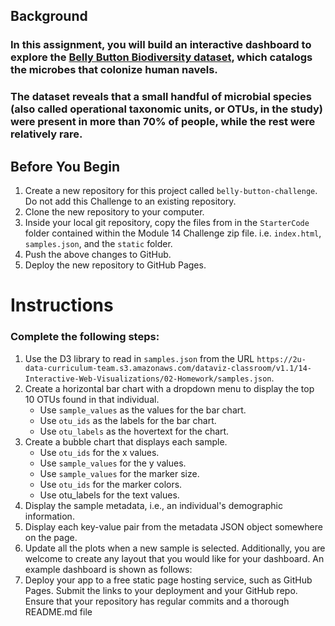 ## Background
### In this assignment, you will build an interactive dashboard to explore the [Belly Button Biodiversity dataset](http://robdunnlab.com/projects/belly-button-biodiversity/), which catalogs the microbes that colonize human navels.

### The dataset reveals that a small handful of microbial species (also called operational taxonomic units, or OTUs, in the study) were present in more than 70% of people, while the rest were relatively rare.

## Before You Begin
1. Create a new repository for this project called `belly-button-challenge`. Do not add this Challenge to an existing repository.
2. Clone the new repository to your computer.
3. Inside your local git repository, copy the files from in the `StarterCode` folder contained within the Module 14 Challenge zip file. i.e. `index.html`, `samples.json`, and the `static` folder.
4. Push the above changes to GitHub.
5. Deploy the new repository to GitHub Pages.


# Instructions
### Complete the following steps:

1. Use the D3 library to read in `samples.json` from the URL `https://2u-data-curriculum-team.s3.amazonaws.com/dataviz-classroom/v1.1/14-Interactive-Web-Visualizations/02-Homework/samples.json`.
2. Create a horizontal bar chart with a dropdown menu to display the top 10 OTUs found in that individual.
   - Use `sample_values` as the values for the bar chart.
   - Use `otu_ids` as the labels for the bar chart.
   - Use `otu_labels` as the hovertext for the chart.
3. Create a bubble chart that displays each sample.
   - Use `otu_ids` for the x values.
   - Use `sample_values` for the y values.
   - Use `sample_values` for the marker size.
   - Use `otu_ids` for the marker colors.
   - Use otu_labels for the text values.
4. Display the sample metadata, i.e., an individual's demographic information.
5. Display each key-value pair from the metadata JSON object somewhere on the page.
6. Update all the plots when a new sample is selected. Additionally, you are welcome to create any layout that you would like for your dashboard. An example dashboard is shown as follows:
7. Deploy your app to a free static page hosting service, such as GitHub Pages. Submit the links to your deployment and your GitHub repo. Ensure that your repository has regular commits and a thorough README.md file
